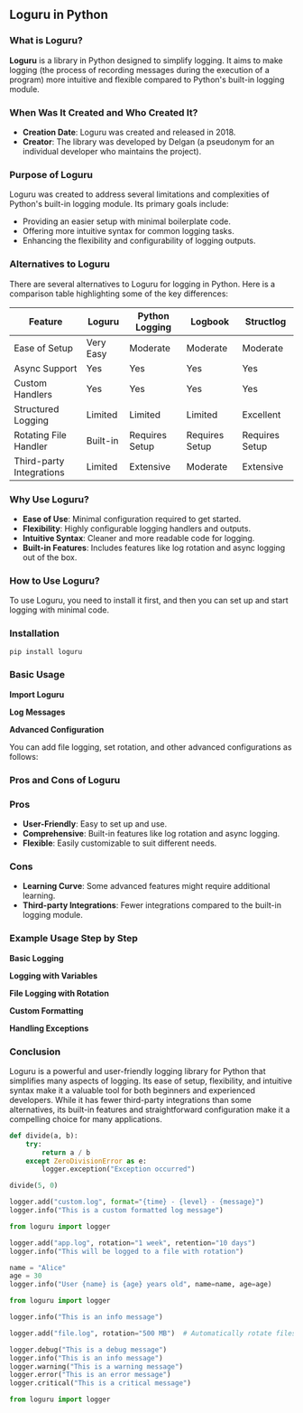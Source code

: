 ## Loguru in Python

### What is Loguru?

**Loguru** is a library in Python designed to simplify logging. It aims to make logging (the process of recording messages during the execution of a program) more intuitive and flexible compared to Python's built-in logging module.

### When Was It Created and Who Created It?

- **Creation Date**: Loguru was created and released in 2018.
- **Creator**: The library was developed by Delgan (a pseudonym for an individual developer who maintains the project).

### Purpose of Loguru

Loguru was created to address several limitations and complexities of Python's built-in logging module. Its primary goals include:

- Providing an easier setup with minimal boilerplate code.
- Offering more intuitive syntax for common logging tasks.
- Enhancing the flexibility and configurability of logging outputs.

### Alternatives to Loguru

There are several alternatives to Loguru for logging in Python. Here is a comparison table highlighting some of the key differences:

| Feature                  | Loguru    | Python Logging | Logbook        | Structlog      |
| ------------------------ | --------- | -------------- | -------------- | -------------- |
| Ease of Setup            | Very Easy | Moderate       | Moderate       | Moderate       |
| Async Support            | Yes       | Yes            | Yes            | Yes            |
| Custom Handlers          | Yes       | Yes            | Yes            | Yes            |
| Structured Logging       | Limited   | Limited        | Limited        | Excellent      |
| Rotating File Handler    | Built-in  | Requires Setup | Requires Setup | Requires Setup |
| Third-party Integrations | Limited   | Extensive      | Moderate       | Extensive      |

### Why Use Loguru?

- **Ease of Use**: Minimal configuration required to get started.
- **Flexibility**: Highly configurable logging handlers and outputs.
- **Intuitive Syntax**: Cleaner and more readable code for logging.
- **Built-in Features**: Includes features like log rotation and async logging out of the box.

### How to Use Loguru?

To use Loguru, you need to install it first, and then you can set up and start logging with minimal code.

### Installation

```
pip install loguru
```

### Basic Usage

**Import Loguru**

**Log Messages**

**Advanced Configuration**

You can add file logging, set rotation, and other advanced configurations as follows:

### Pros and Cons of Loguru

### Pros

- **User-Friendly**: Easy to set up and use.
- **Comprehensive**: Built-in features like log rotation and async logging.
- **Flexible**: Easily customizable to suit different needs.

### Cons

- **Learning Curve**: Some advanced features might require additional learning.
- **Third-party Integrations**: Fewer integrations compared to the built-in logging module.

### Example Usage Step by Step

**Basic Logging**

**Logging with Variables**

**File Logging with Rotation**

**Custom Formatting**

**Handling Exceptions**

### Conclusion

Loguru is a powerful and user-friendly logging library for Python that simplifies many aspects of logging. Its ease of setup, flexibility, and intuitive syntax make it a valuable tool for both beginners and experienced developers. While it has fewer third-party integrations than some alternatives, its built-in features and straightforward configuration make it a compelling choice for many applications.

```python
def divide(a, b):
    try:
        return a / b
    except ZeroDivisionError as e:
        logger.exception("Exception occurred")

divide(5, 0)
```

```python
logger.add("custom.log", format="{time} - {level} - {message}")
logger.info("This is a custom formatted log message")
```

```python
from loguru import logger

logger.add("app.log", rotation="1 week", retention="10 days")
logger.info("This will be logged to a file with rotation")
```

```python
name = "Alice"
age = 30
logger.info("User {name} is {age} years old", name=name, age=age)
```

```python
from loguru import logger

logger.info("This is an info message")
```

```python
logger.add("file.log", rotation="500 MB")  # Automatically rotate files when they reach 500 MB
```

```python
logger.debug("This is a debug message")
logger.info("This is an info message")
logger.warning("This is a warning message")
logger.error("This is an error message")
logger.critical("This is a critical message")
```

```python
from loguru import logger
```
